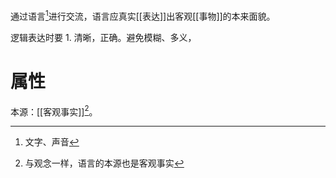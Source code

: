 通过语言[^1]进行交流，语言应真实[[表达]]出客观[[事物]]的本来面貌。

逻辑表达时要
	1. 清晰，正确。避免模糊、多义，
# 属性
本源：[[客观事实]][^2]。


[^1]: 文字、声音
[^2]: 与观念一样，语言的本源也是客观事实